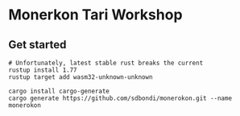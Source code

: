 # Monerkon Tari Workshop

## Get started

```shell
# Unfortunately, latest stable rust breaks the current
rustup install 1.77
rustup target add wasm32-unknown-unknown

cargo install cargo-generate
cargo generate https://github.com/sdbondi/monerokon.git --name monerokon
```